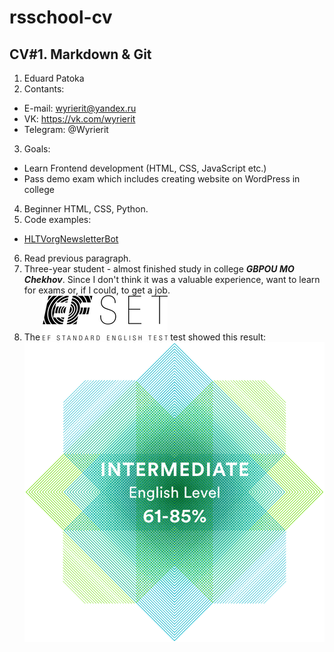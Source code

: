 # rsschool-cv

## CV#1. Markdown & Git

1. Eduard Patoka
2. Contants:
 - E-mail: wyrierit@yandex.ru   
 - VK: https://vk.com/wyrierit
 - Telegram: @Wyrierit
3. Goals:
 * Learn Frontend development (HTML, CSS, JavaScript etc.)
 * Pass demo exam which includes creating website on WordPress in college
4. Beginner HTML, CSS, Python. 
5. Code examples:
 - [HLTVorgNewsletterBot](https://github.com/Wyrierit/HLTVorgNewsletterBot)
6. Read previous paragraph.
7. Three-year student - almost finished study in college **_GBPOU MO Chekhov_**. Since I don't think it was a valuable experience, want to learn for exams or, if I could, to get a job.
8. The ![EFSET logo](EFSET.png) test showed this result:
![EFSET Test Result](Result.png)
